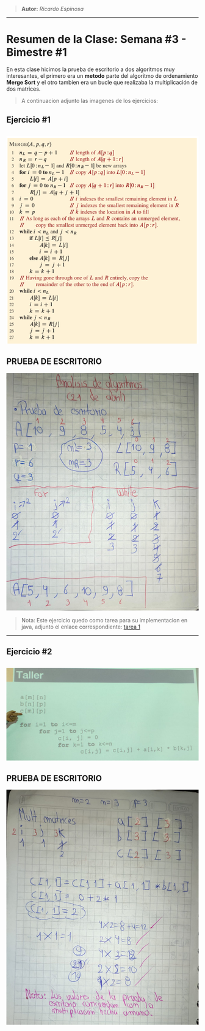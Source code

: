 > **Autor:** *Ricardo Espinosa*
---
# Resumen de la Clase: Semana #3 - Bimestre #1

En esta clase hicimos la prueba de escritorio a dos algoritmos muy interesantes, el primero era un **metodo** parte del algoritmo  de ordenamiento **Merge Sort** y el otro tambien era un bucle que realizaba la multiplicación de dos matrices.

> A continuacion adjunto las imagenes de los ejercicios:

## Ejercicio #1
![ejercicio1](../recursos/ejercicio1_clase3.png)
---
## PRUEBA DE ESCRITORIO
![prueba1](../recursos/prueba_mergesort.jpeg)
> Nota: Este ejercicio quedo como tarea para su implementacion en java, adjunto el enlace correspondiente: [tarea 1](../tareas/tarea_1/algoritmoMerge_Java.md)
---


## Ejercicio #2
![ejercicio2](../recursos/algoritmo_multiplicarMatrices_clase3.jpeg)
---
## PRUEBA DE ESCRITORIO
![prueba2](../recursos/solucion_multMatrices.jpeg)